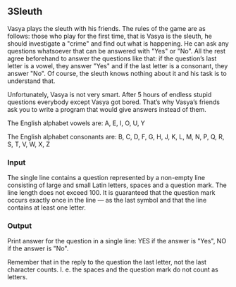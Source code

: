 ## 3Sleuth

Vasya plays the sleuth with his friends. The rules of the game  are as follows: those who play for the first time, that is Vasya is the  sleuth, he should investigate a "crime" and find out what is happening.  He can ask any questions whatsoever that can be answered with "Yes" or  "No". All the rest agree beforehand to answer the questions like that:  if the question’s last letter is a vowel, they answer "Yes" and if the  last letter is a consonant, they answer "No". Of course, the sleuth  knows nothing about it and his task is to understand that.

Unfortunately, Vasya is not very smart. After 5 hours of endless stupid questions  everybody except Vasya got bored. That’s why Vasya’s friends ask you to  write a program that would give answers instead of them.

The English alphabet vowels are: A, E, I, O, U, Y

The English alphabet consonants are: B, C, D, F, G, H, J, K, L, M, N, P, Q, R, S, T, V, W, X, Z

### Input

The single line contains a question represented by a non-empty line  consisting of large and small Latin letters, spaces and a question mark. The line length does not exceed 100. It is guaranteed that the question mark occurs exactly once in the line — as the last symbol and that the  line contains at least one letter.

### Output

Print answer for the question in a single line: YES if the answer is "Yes", NO if the answer is "No".

Remember that in the reply to the question the last letter, not the last character counts. I. e. the spaces and the question mark do not count as letters.